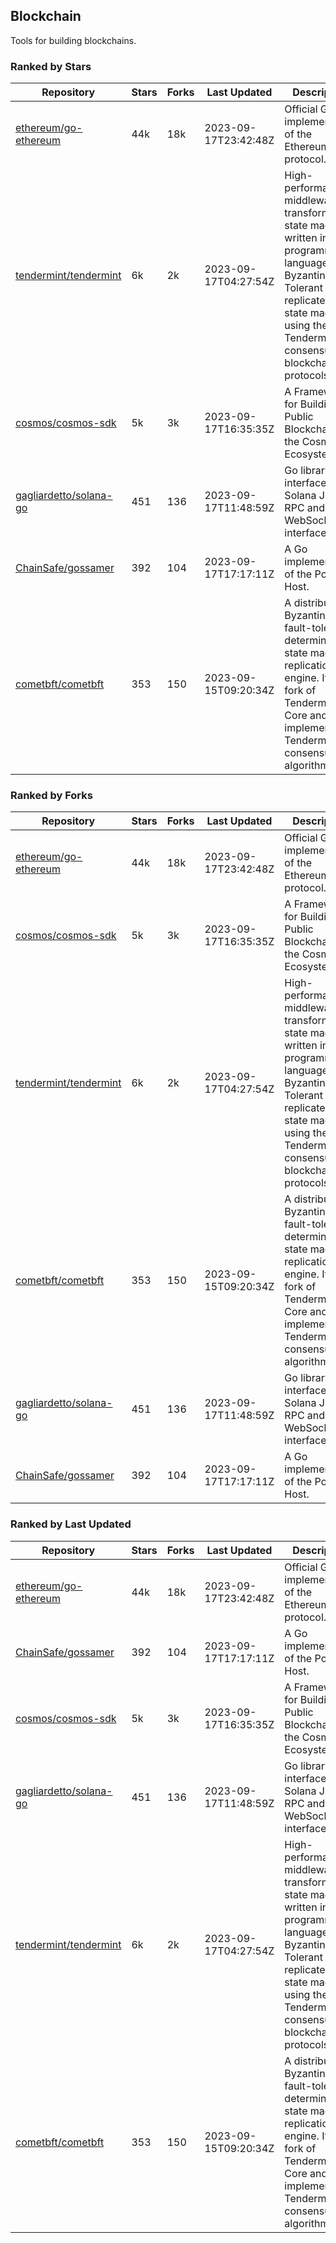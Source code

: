## Blockchain

Tools for building blockchains.

### Ranked by Stars

| Repository | Stars | Forks | Last Updated | Description | 
|------------|-------|-------|--------------|-------------|
| [ethereum/go-ethereum](https://github.com/ethereum/go-ethereum) | 44k | 18k | 2023-09-17T23:42:48Z |  Official Go implementation of the Ethereum protocol. |
| [tendermint/tendermint](https://github.com/tendermint/tendermint) | 6k | 2k | 2023-09-17T04:27:54Z |  High-performance middleware for transforming a state machine written in any programming language into a Byzantine Fault Tolerant replicated state machine using the Tendermint consensus and blockchain protocols. |
| [cosmos/cosmos-sdk](https://github.com/cosmos/cosmos-sdk) | 5k | 3k | 2023-09-17T16:35:35Z |  A Framework for Building Public Blockchains in the Cosmos Ecosystem. |
| [gagliardetto/solana-go](https://github.com/gagliardetto/solana-go) | 451 | 136 | 2023-09-17T11:48:59Z |  Go library to interface with Solana JSON RPC and WebSocket interfaces. |
| [ChainSafe/gossamer](https://github.com/ChainSafe/gossamer) | 392 | 104 | 2023-09-17T17:17:11Z |  A Go implementation of the Polkadot Host. |
| [cometbft/cometbft](https://github.com/cometbft/cometbft) | 353 | 150 | 2023-09-15T09:20:34Z |  A distributed, Byzantine fault-tolerant, deterministic state machine replication engine. It is a fork of Tendermint Core and implements the Tendermint consensus algorithm. |

### Ranked by Forks

| Repository | Stars | Forks | Last Updated | Description | 
|------------|-------|-------|--------------|-------------|
| [ethereum/go-ethereum](https://github.com/ethereum/go-ethereum) | 44k | 18k | 2023-09-17T23:42:48Z |  Official Go implementation of the Ethereum protocol. |
| [cosmos/cosmos-sdk](https://github.com/cosmos/cosmos-sdk) | 5k | 3k | 2023-09-17T16:35:35Z |  A Framework for Building Public Blockchains in the Cosmos Ecosystem. |
| [tendermint/tendermint](https://github.com/tendermint/tendermint) | 6k | 2k | 2023-09-17T04:27:54Z |  High-performance middleware for transforming a state machine written in any programming language into a Byzantine Fault Tolerant replicated state machine using the Tendermint consensus and blockchain protocols. |
| [cometbft/cometbft](https://github.com/cometbft/cometbft) | 353 | 150 | 2023-09-15T09:20:34Z |  A distributed, Byzantine fault-tolerant, deterministic state machine replication engine. It is a fork of Tendermint Core and implements the Tendermint consensus algorithm. |
| [gagliardetto/solana-go](https://github.com/gagliardetto/solana-go) | 451 | 136 | 2023-09-17T11:48:59Z |  Go library to interface with Solana JSON RPC and WebSocket interfaces. |
| [ChainSafe/gossamer](https://github.com/ChainSafe/gossamer) | 392 | 104 | 2023-09-17T17:17:11Z |  A Go implementation of the Polkadot Host. |

### Ranked by Last Updated

| Repository | Stars | Forks | Last Updated | Description | 
|------------|-------|-------|--------------|-------------|
| [ethereum/go-ethereum](https://github.com/ethereum/go-ethereum) | 44k | 18k | 2023-09-17T23:42:48Z |  Official Go implementation of the Ethereum protocol. |
| [ChainSafe/gossamer](https://github.com/ChainSafe/gossamer) | 392 | 104 | 2023-09-17T17:17:11Z |  A Go implementation of the Polkadot Host. |
| [cosmos/cosmos-sdk](https://github.com/cosmos/cosmos-sdk) | 5k | 3k | 2023-09-17T16:35:35Z |  A Framework for Building Public Blockchains in the Cosmos Ecosystem. |
| [gagliardetto/solana-go](https://github.com/gagliardetto/solana-go) | 451 | 136 | 2023-09-17T11:48:59Z |  Go library to interface with Solana JSON RPC and WebSocket interfaces. |
| [tendermint/tendermint](https://github.com/tendermint/tendermint) | 6k | 2k | 2023-09-17T04:27:54Z |  High-performance middleware for transforming a state machine written in any programming language into a Byzantine Fault Tolerant replicated state machine using the Tendermint consensus and blockchain protocols. |
| [cometbft/cometbft](https://github.com/cometbft/cometbft) | 353 | 150 | 2023-09-15T09:20:34Z |  A distributed, Byzantine fault-tolerant, deterministic state machine replication engine. It is a fork of Tendermint Core and implements the Tendermint consensus algorithm. |

